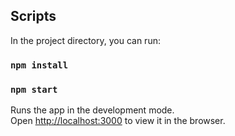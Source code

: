 ## Scripts

In the project directory, you can run:

### `npm install`

### `npm start`

Runs the app in the development mode.\
Open [http://localhost:3000](http://localhost:3000) to view it in the browser.
